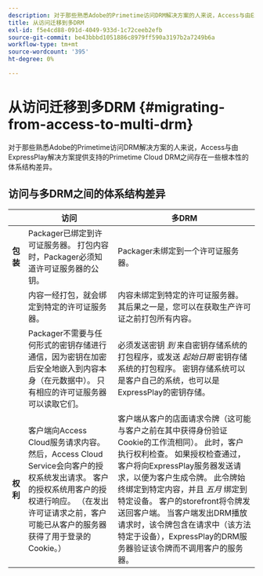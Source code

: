 ```yaml
---
description: 对于那些熟悉Adobe的Primetime访问DRM解决方案的人来说，Access与由ExpressPlay解决方案提供支持的Primetime Cloud DRM之间存在一些根本性的体系结构差异。
title: 从访问迁移到多DRM
exl-id: f5e4cd88-091d-4049-933d-1c72ceeb2efb
source-git-commit: be43bbbd1051886c8979ff590a3197b2a7249b6a
workflow-type: tm+mt
source-wordcount: '395'
ht-degree: 0%

---
```


# 从访问迁移到多DRM {#migrating-from-access-to-multi-drm}

对于那些熟悉Adobe的Primetime访问DRM解决方案的人来说，Access与由ExpressPlay解决方案提供支持的Primetime Cloud DRM之间存在一些根本性的体系结构差异。

## 访问与多DRM之间的体系结构差异

|  | 访问 | 多DRM |
|---|---|---|
| **包装** | Packager已绑定到许可证服务器。 打包内容时，Packager必须知道许可证服务器的公钥。 | Packager未绑定到一个许可证服务器。 |
|  | 内容一经打包，就会绑定到特定的许可证服务器。 | 内容未绑定到特定的许可证服务器。 其后果之一是，您可以在获取生产许可证之前打包所有内容。 |
|  | Packager不需要与任何形式的密钥存储进行通信，因为密钥在加密后安全地嵌入到内容本身（在元数据中）。 只有相应的许可证服务器可以读取它们。 | 必须发送密钥 *到* 来自密钥存储系统的打包程序，或发送 *起始日期* 密钥存储系统的打包程序。 密钥存储系统可以是客户自己的系统，也可以是ExpressPlay的密钥存储。 |
| **权利** | 客户端向Access Cloud服务请求内容。 然后，Access Cloud Service会向客户的授权系统发出请求。 客户的授权系统用客户的授权进行响应。 （在发出许可证请求之前，客户可能已从客户的服务器获得了用于登录的Cookie。） | 客户端从客户的店面请求令牌（这可能与客户之前在其中获得身份验证Cookie的工作流相同）。 此时，客户执行权利检查。 如果授权检查通过，客户将向ExpressPlay服务器发送请求，以便为客户生成令牌。 此令牌始终绑定到特定内容，并且 *五月* 绑定到特定设备。 客户的storefront将令牌发送回客户端。 当客户端发出DRM播放请求时，该令牌包含在请求中（该方法特定于设备），ExpressPlay的DRM服务器验证该令牌而不调用客户的服务器。 |
